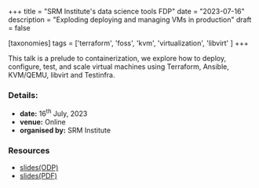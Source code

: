 +++
title = "SRM Institute's data science tools FDP"
date = "2023-07-16"
description = "Exploding deploying and managing VMs in production"
draft = false

[taxonomies]
tags = ['terraform', 'foss', 'kvm', 'virtualization', 'libvirt' ]
+++

This talk is a prelude to containerization, we explore how to deploy,
configure, test, and scale virtual machines using Terraform, Ansible,
KVM/QEMU, libvirt and Testinfra.

### Details:

-   **date:** 16<sup>th</sup> July, 2023
-   **venue:** Online
-   **organised by:** SRM Institute

### Resources

-   [slides(ODP)](./slides/2023-07-16-on-prod-vms.odp)
-   [slides(PDF)](./slides/2023-07-16-on-prod-vms.pdf)
